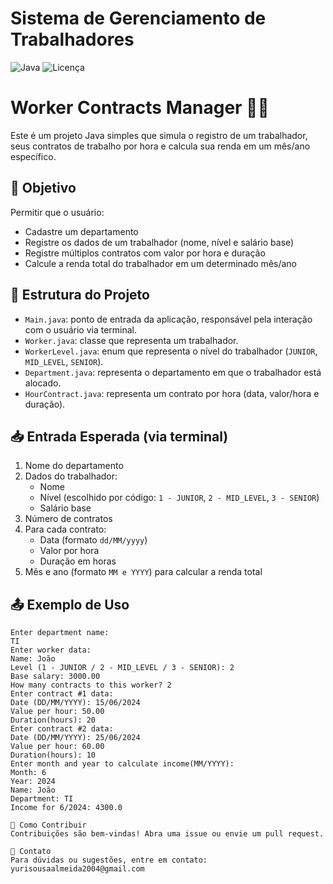 # Sistema de Gerenciamento de Trabalhadores

![Java](https://img.shields.io/badge/Java-17%2B-blue)
![Licença](https://img.shields.io/badge/Licen%C3%A7a-MIT-green)

# Worker Contracts Manager 🧾💼

Este é um projeto Java simples que simula o registro de um trabalhador, seus contratos de trabalho por hora e calcula sua renda em um mês/ano específico.

## 🚀 Objetivo

Permitir que o usuário:

- Cadastre um departamento
- Registre os dados de um trabalhador (nome, nível e salário base)
- Registre múltiplos contratos com valor por hora e duração
- Calcule a renda total do trabalhador em um determinado mês/ano

## 🧱 Estrutura do Projeto

- `Main.java`: ponto de entrada da aplicação, responsável pela interação com o usuário via terminal.
- `Worker.java`: classe que representa um trabalhador.
- `WorkerLevel.java`: enum que representa o nível do trabalhador (`JUNIOR`, `MID_LEVEL`, `SENIOR`).
- `Department.java`: representa o departamento em que o trabalhador está alocado.
- `HourContract.java`: representa um contrato por hora (data, valor/hora e duração).

## 📥 Entrada Esperada (via terminal)

1. Nome do departamento
2. Dados do trabalhador:
   - Nome
   - Nível (escolhido por código: `1 - JUNIOR`, `2 - MID_LEVEL`, `3 - SENIOR`)
   - Salário base
3. Número de contratos
4. Para cada contrato:
   - Data (formato `dd/MM/yyyy`)
   - Valor por hora
   - Duração em horas
5. Mês e ano (formato `MM e YYYY`) para calcular a renda total

## 📤 Exemplo de Uso

```text
Enter department name:
TI
Enter worker data:
Name: João
Level (1 - JUNIOR / 2 - MID_LEVEL / 3 - SENIOR): 2
Base salary: 3000.00
How many contracts to this worker? 2
Enter contract #1 data:
Date (DD/MM/YYYY): 15/06/2024
Value per hour: 50.00
Duration(hours): 20
Enter contract #2 data:
Date (DD/MM/YYYY): 25/06/2024
Value per hour: 60.00
Duration(hours): 10
Enter month and year to calculate income(MM/YYYY):
Month: 6
Year: 2024
Name: João
Department: TI
Income for 6/2024: 4300.0

🤝 Como Contribuir
Contribuições são bem-vindas! Abra uma issue ou envie um pull request.

📧 Contato
Para dúvidas ou sugestões, entre em contato: yurisousaalmeida2004@gmail.com
